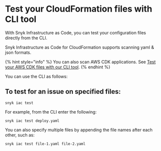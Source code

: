 # Test your CloudFormation files with CLI tool

With Snyk Infrastructure as Code, you can test your configuration files directly from the CLI.

Snyk Infrastructure as Code for CloudFormation supports scanning yaml & json formats.

{% hint style="info" %}
You can also scan AWS CDK applications. See [Test your AWS CDK files with our CLI tool](https://snyk.gitbook.io/user-docs/snyk-infrastructure-as-code/snyk-cli-for-infrastructure-as-code/test-your-aws-cdk-files-with-our-cli-tool).
{% endhint %}

You can use the CLI as follows:

## To test for an issue on specified files:

```text
snyk iac test
```

For example, from the CLI enter the following:

```text
snyk iac test deploy.yaml
```

You can also specify multiple files by appending the file names after each other, such as:

```text
snyk iac test file-1.yaml file-2.yaml
```

